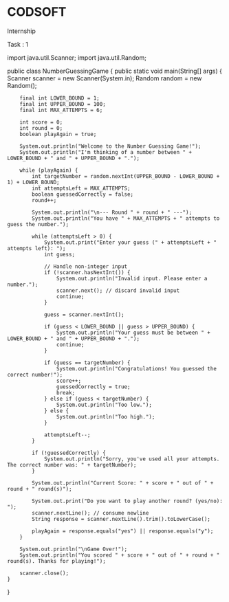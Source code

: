 # CODSOFT
Internship

Task : 1

import java.util.Scanner;
import java.util.Random;

public class NumberGuessingGame {
    public static void main(String[] args) {
        Scanner scanner = new Scanner(System.in);
        Random random = new Random();

        final int LOWER_BOUND = 1;
        final int UPPER_BOUND = 100;
        final int MAX_ATTEMPTS = 6;

        int score = 0;
        int round = 0;
        boolean playAgain = true;

        System.out.println("Welcome to the Number Guessing Game!");
        System.out.println("I'm thinking of a number between " + LOWER_BOUND + " and " + UPPER_BOUND + ".");

        while (playAgain) {
            int targetNumber = random.nextInt(UPPER_BOUND - LOWER_BOUND + 1) + LOWER_BOUND;
            int attemptsLeft = MAX_ATTEMPTS;
            boolean guessedCorrectly = false;
            round++;

            System.out.println("\n--- Round " + round + " ---");
            System.out.println("You have " + MAX_ATTEMPTS + " attempts to guess the number.");

            while (attemptsLeft > 0) {
                System.out.print("Enter your guess (" + attemptsLeft + " attempts left): ");
                int guess;

                // Handle non-integer input
                if (!scanner.hasNextInt()) {
                    System.out.println("Invalid input. Please enter a number.");
                    scanner.next(); // discard invalid input
                    continue;
                }

                guess = scanner.nextInt();

                if (guess < LOWER_BOUND || guess > UPPER_BOUND) {
                    System.out.println("Your guess must be between " + LOWER_BOUND + " and " + UPPER_BOUND + ".");
                    continue;
                }

                if (guess == targetNumber) {
                    System.out.println("Congratulations! You guessed the correct number!");
                    score++;
                    guessedCorrectly = true;
                    break;
                } else if (guess < targetNumber) {
                    System.out.println("Too low.");
                } else {
                    System.out.println("Too high.");
                }

                attemptsLeft--;
            }

            if (!guessedCorrectly) {
                System.out.println("Sorry, you've used all your attempts. The correct number was: " + targetNumber);
            }

            System.out.println("Current Score: " + score + " out of " + round + " round(s)");

            System.out.print("Do you want to play another round? (yes/no): ");
            scanner.nextLine(); // consume newline
            String response = scanner.nextLine().trim().toLowerCase();

            playAgain = response.equals("yes") || response.equals("y");
        }

        System.out.println("\nGame Over!");
        System.out.println("You scored " + score + " out of " + round + " round(s). Thanks for playing!");

        scanner.close();
    }
}











